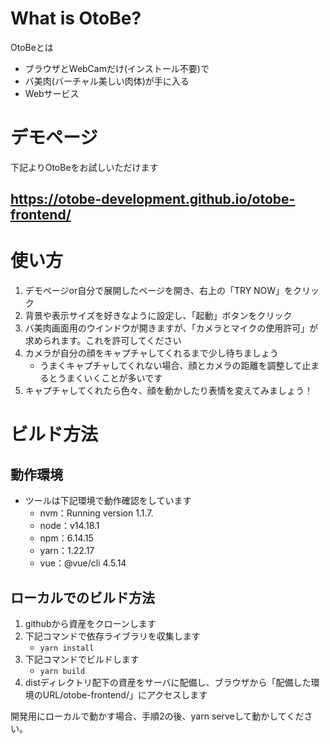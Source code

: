 # What is OtoBe?

OtoBeとは

- ブラウザとWebCamだけ(インストール不要)で
- バ美肉(バーチャル美しい肉体)が手に入る
- Webサービス

# デモページ
下記よりOtoBeをお試しいただけます

## https://otobe-development.github.io/otobe-frontend/

# 使い方
1. デモページor自分で展開したページを開き、右上の「TRY NOW」をクリック
1. 背景や表示サイズを好きなように設定し、「起動」ボタンをクリック
1. バ美肉画面用のウインドウが開きますが、「カメラとマイクの使用許可」が求められます。これを許可してください
1. カメラが自分の顔をキャプチャしてくれるまで少し待ちましょう
    - うまくキャプチャしてくれない場合、顔とカメラの距離を調整して止まるとうまくいくことが多いです
1. キャプチャしてくれたら色々、顔を動かしたり表情を変えてみましょう！

# ビルド方法

## 動作環境

- ツールは下記環境で動作確認をしています
  - nvm：Running version 1.1.7.
  - node：v14.18.1
  - npm：6.14.15
  - yarn：1.22.17
  - vue：@vue/cli 4.5.14

## ローカルでのビルド方法

1. githubから資産をクローンします
1. 下記コマンドで依存ライブラリを収集します
    - ```yarn install```
1. 下記コマンドでビルドします
    - ```yarn build```
1. distディレクトリ配下の資産をサーバに配備し、ブラウザから「配備した環境のURL/otobe-frontend/」にアクセスします

開発用にローカルで動かす場合、手順2の後、yarn serveして動かしてください。